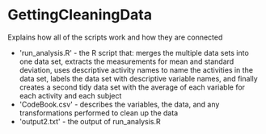 # GettingCleaningData
Explains how all of the scripts work and how they are connected
- 'run_analysis.R' - the R script that: merges the multiple data sets into one data set, extracts the measurements for mean and standard deviation, uses descriptive activity names to name the activities in the data set, labels the data set with descriptive variable names, and finally creates a second tidy data set with the average of each variable for each activity and each subject
- 'CodeBook.csv' - describes the variables, the data, and any transformations performed to clean up the data
- 'output2.txt' - the output of run_analysis.R
